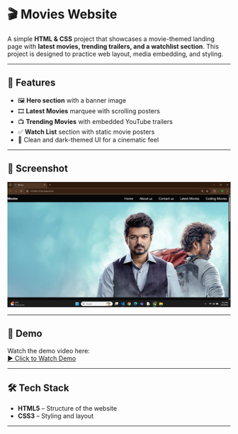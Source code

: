# 🎬 Movies Website

A simple **HTML & CSS** project that showcases a movie-themed landing page with **latest movies, trending trailers, and a watchlist section**.
This project is designed to practice web layout, media embedding, and styling.  

---  
## 🚀 Features
- 🖼️ **Hero section** with a banner image 
- 🎞️ **Latest Movies** marquee with scrolling posters 
- 📺 **Trending Movies** with embedded YouTube trailers  
- ✅ **Watch List** section with static movie posters     
- 🎨 Clean and dark-themed UI for a cinematic feel
 
--- 

## 📸 Screenshot
![App Screenshot](output.png) 

---

## 🎥 Demo
Watch the demo video here:  
[▶️ Click to Watch Demo](demo.mp4)

---

## 🛠️ Tech Stack
- **HTML5** – Structure of the website 
- **CSS3** – Styling and layout  

---

